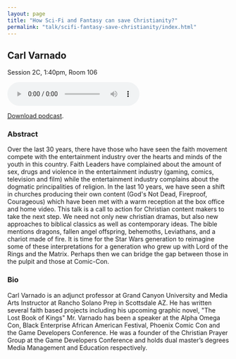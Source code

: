 ```yaml
---
layout: page
title: "How Sci-Fi and Fantasy can save Christianity?"
permalink: "talk/scifi-fantasy-save-christianity/index.html"
---
```


## <span class="talk-speaker">Carl Varnado</span>

Session 2C, 1:40pm, Room 106

<audio controls><source src="{{ site.baseurl }}" type="audio/mpeg"></audio>

<a href="{{ site.baseurl }}">Download podcast</a>.

### <span class="talk-abstract">Abstract</span>

Over the last 30 years, there have those who have seen the faith movement compete with the entertainment industry over the hearts and minds of the youth in this country. Faith Leaders have complained about the amount of sex, drugs and violence in the entertainment industry (gaming, comics, television and film) while the entertainment industry complains about the dogmatic principalities of religion. In the last 10 years, we have seen a shift in churches producing their own content (God's Not Dead, Fireproof, Courageous) which have been met with a warm reception at the box office and home video. 
This talk is a call to action for Christian content makers to take the next step. We need not only new christian dramas, but also new approaches to biblical classics as well as contemporary ideas. The bible mentions dragons, fallen angel offspring, behemoths, Leviathans, and a chariot made of fire. It is time for the Star Wars generation to reimagine some of these interpretations for a generation who grew up with Lord of the Rings and the Matrix. Perhaps then we can bridge the gap between those in the pulpit and those at Comic-Con.

### <span class="talk-bio">Bio</span>

Carl Varnado is an adjunct professor at Grand Canyon University and Media Arts Instructor at Rancho Solano Prep in Scottsdale AZ. He has written several faith based projects including his upcoming graphic novel, "The Lost Book of Kings" Mr. Varnado has been a speaker at the Alpha Omega Con, Black Enterprise African American Festival, Phoenix Comic Con and the Game Developers Conference. He was a founder of the Christian Prayer Group at the Game Developers Conference and holds dual master’s degrees Media Management and Education respectively.

